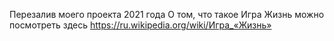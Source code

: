 Перезалив моего проекта 2021 года
О том, что такое Игра Жизнь можно посмотреть здесь https://ru.wikipedia.org/wiki/Игра_«Жизнь»
